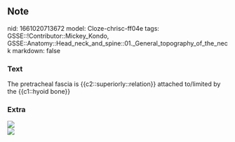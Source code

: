 ## Note
nid: 1661020713672
model: Cloze-chrisc-ff04e
tags: GSSE::!Contributor::Mickey_Kondo, GSSE::Anatomy::Head_neck_and_spine::01._General_topography_of_the_neck
markdown: false

### Text
The pretracheal fascia is {{c2::superiorly::relation}} attached to/limited by the {{c1::hyoid bone}}

### Extra
<img src="3-s2.0-B9780323289450000041-f04-08-9780323289450.jpg">
<div><img src=
"paste-bd7355279ffc81f6410105b755a5d9c32b6acb95.png"></div>
